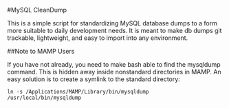 #MySQL CleanDump

This is a simple script for standardizing MySQL database dumps to a form more suitable to daily development needs.
It is meant to make db dumps git trackable, lightweight, and easy to import into any environment.

##Note to MAMP Users

If you have not already, you need to make bash able to find the mysqldump command.  This is hidden away inside nonstandard directories in MAMP. An easy solution is to create a symlink to the standard directory:

	ln -s /Applications/MAMP/Library/bin/mysqldump /usr/local/bin/mysqldump
